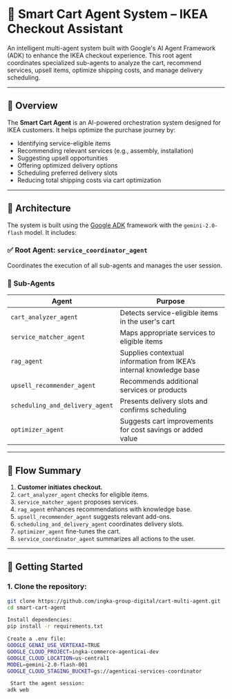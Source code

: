 # 🛒 Smart Cart Agent System – IKEA Checkout Assistant

An intelligent multi-agent system built with Google's AI Agent Framework (ADK) to enhance the IKEA checkout experience. This root agent coordinates specialized sub-agents to analyze the cart, recommend services, upsell items, optimize shipping costs, and manage delivery scheduling.

---

## 🧠 Overview

The **Smart Cart Agent** is an AI-powered orchestration system designed for IKEA customers. It helps optimize the purchase journey by:

- Identifying service-eligible items
- Recommending relevant services (e.g., assembly, installation)
- Suggesting upsell opportunities
- Offering optimized delivery options
- Scheduling preferred delivery slots
- Reducing total shipping costs via cart optimization

---

## 🧩 Architecture

The system is built using the [Google ADK](https://ai.google.dev) framework with the `gemini-2.0-flash` model. It includes:

### ✅ Root Agent: `service_coordinator_agent`
Coordinates the execution of all sub-agents and manages the user session.

### 🔗 Sub-Agents
| Agent                     | Purpose                                                                 |
|--------------------------|-------------------------------------------------------------------------|
| `cart_analyzer_agent`     | Detects service-eligible items in the user's cart                      |
| `service_matcher_agent`   | Maps appropriate services to eligible items                            |
| `rag_agent`               | Supplies contextual information from IKEA’s internal knowledge base    |
| `upsell_recommender_agent`| Recommends additional services or products                             |
| `scheduling_and_delivery_agent` | Presents delivery slots and confirms scheduling             |
| `optimizer_agent`         | Suggests cart improvements for cost savings or added value             |

---

## 🏁 Flow Summary

1. **Customer initiates checkout.**
2. `cart_analyzer_agent` checks for eligible items.
3. `service_matcher_agent` proposes services.
4. `rag_agent` enhances recommendations with knowledge base.
5. `upsell_recommender_agent` suggests relevant add-ons.
6. `scheduling_and_delivery_agent` coordinates delivery slots.
7. `optimizer_agent` fine-tunes the cart.
8. `service_coordinator_agent` summarizes all actions to the user.

---

## 🚀 Getting Started

### 1. Clone the repository:
```bash
git clone https://github.com/ingka-group-digital/cart-multi-agent.git
cd smart-cart-agent

Install dependencies:
pip install -r requirements.txt

Create a .env file:
GOOGLE_GENAI_USE_VERTEXAI=TRUE
GOOGLE_CLOUD_PROJECT=ingka-commerce-agenticai-dev
GOOGLE_CLOUD_LOCATION=us-central1
MODEL=gemini-2.0-flash-001
GOOGLE_CLOUD_STAGING_BUCKET=gs://agenticai-services-coordinator

 Start the agent session:
adk web